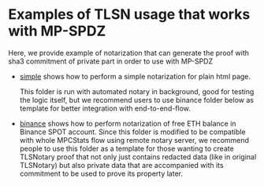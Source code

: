 # Examples of TLSN usage that works with MP-SPDZ

Here, we provide example of notarization that can generate the proof with sha3 commitment of private part in order to use with MP-SPDZ

- [simple](./simple/README.md) shows how to perform a simple notarization for plain html page.

  This folder is run with automated notary in background, good for testing the logic itself, but we recommend users to use binance folder below as template for better integration with end-to-end-flow.

- [binance](./binance/README.md) shows how to perform notarization of free ETH balance in Binance SPOT account.
  Since this folder is modified to be compatible with whole MPCStats flow using remote notary server, we recommend people to use this folder as a template for those wanting to create TLSNotary proof that not only just contains redacted data (like in original TLSNotary) but also private data that are accompanied with its commitment to be used to prove its property later.
